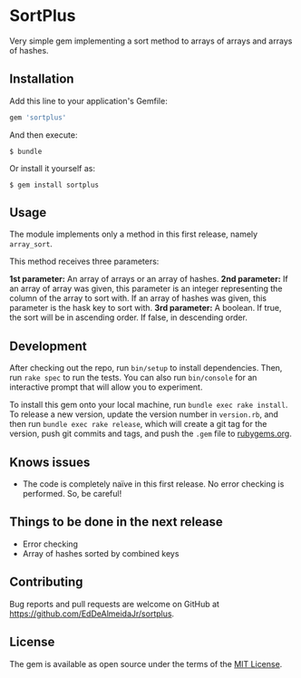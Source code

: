 # SortPlus

Very simple gem implementing a sort method to arrays of arrays and arrays of hashes.

## Installation

Add this line to your application's Gemfile:

```ruby
gem 'sortplus'
```

And then execute:

    $ bundle

Or install it yourself as:

    $ gem install sortplus

## Usage

The module implements only a method in this first release, namely `array_sort`.

This method receives three parameters:

**1st parameter:** An array of arrays or an array of hashes.
**2nd parameter:** If an array of array was given, this parameter is an integer representing the column of the array to sort with. If an array of hashes was given, this parameter is the hask key to sort with.
**3rd parameter:** A boolean. If true, the sort will be in ascending order. If false, in descending order.

## Development

After checking out the repo, run `bin/setup` to install dependencies. Then, run `rake spec` to run the tests. You can also run `bin/console` for an interactive prompt that will allow you to experiment.

To install this gem onto your local machine, run `bundle exec rake install`. To release a new version, update the version number in `version.rb`, and then run `bundle exec rake release`, which will create a git tag for the version, push git commits and tags, and push the `.gem` file to [rubygems.org](https://rubygems.org).

## Knows issues

- The code is completely naïve in this first release. No error checking is performed. So, be careful!

## Things to be done in the next release

- Error checking
- Array of hashes sorted by combined keys

## Contributing

Bug reports and pull requests are welcome on GitHub at https://github.com/EdDeAlmeidaJr/sortplus.


## License

The gem is available as open source under the terms of the [MIT License](http://opensource.org/licenses/MIT).

